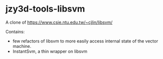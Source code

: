 jzy3d-tools-libsvm
===================

A clone of https://www.csie.ntu.edu.tw/~cjlin/libsvm/

Contains:
- few refactors of libsvm to more easily access internal state of the vector machine.
- InstantSvm, a thin wrapper on libsvm

